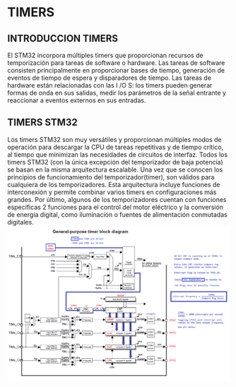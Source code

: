 # TIMERS 
## INTRODUCCION TIMERS
El STM32 incorpora múltiples timers que proporcionan recursos de temporización para tareas de software o hardware. Las tareas de software consisten principalmente en proporcionar bases de tiempo, generación de eventos de tiempo de espera y disparadores de tiempo. Las tareas de hardware están relacionadas con las I /O S: los timers pueden generar formas de onda en sus salidas, medir los parámetros de la señal entrante y reaccionar a eventos externos en sus entradas.
## TIMERS STM32
Los timers STM32 son muy versátiles y proporcionan múltiples modos de operación para descargar la CPU de tareas repetitivas y de tiempo crítico, al tiempo que minimizan las necesidades de circuitos de interfaz. Todos los timers STM32 (con la única excepción del temporizador de baja potencia) se basan en la misma arquitectura escalable. Una vez que se conocen los principios de funcionamiento del temporizador(timer), son válidos para cualquiera de los temporizadores. Esta arquitectura incluye funciones de interconexión y permite combinar varios timers en configuraciones más grandes. Por último, algunos de los temporizadores cuentan con funciones específicas 2 funciones para el control del motor eléctrico y la conversión de energía digital, como iluminación o fuentes de alimentación conmutadas digitales.
![TIM3](TIM3.PNG)
